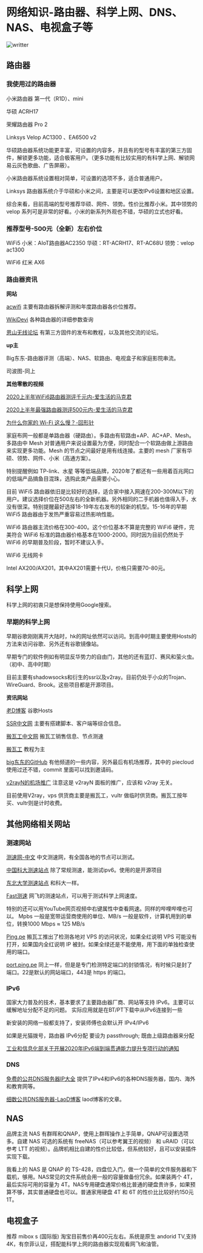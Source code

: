 # 网络知识-路由器、科学上网、DNS、NAS、电视盒子等
![writter](https://img.shields.io/badge/%E4%BD%9C%E8%80%85-zwiss%20cai-brightgreen)

## 路由器

### 我使用过的路由器

小米路由器 第一代（R1D）、mini

华硕 ACRH17

荣耀路由器 Pro 2

Linksys Velop AC1300 、EA6500 v2

华硕路由器系统功能更丰富，可设置的内容多，并且有的型号有丰富的第三方固件，解锁更多功能，适合极客用户。（更多功能有比较实用的有科学上网、解锁网易云灰色歌曲、广告屏蔽）。

小米路由器系统设置相对简单，可设置的选项不多，适合普通用户。

Linksys 路由器系统介于华硕和小米之间，主要是可以更改IPv6设置和地区设置。

综合来看，目前高端的型号推荐华硕、网件、领势。性价比推荐小米。其中领势的 velop 系列可是非常的好看。小米的新系列外观也不错，华硕的立式也好看。

### 推荐型号-500元（全新）左右价位
WiFi5
小米：AIoT路由器AC2350
华硕：RT-ACRH17、RT-AC68U
领势：velop ac1300

WiFi6
红米 AX6

### 路由器资讯

**网站**

[acwifi](https://acwifi.net/) 主要有路由器拆解评测和年度路由器各价位推荐。

[WikiDevi](https://deviwiki.com/wiki/Main_Page) 各种路由器的详细参数查询

[恩山无线论坛](https://www.right.com.cn/forum/portal.php) 有第三方固件的发布和教程，以及其他交流的论坛。

**up主**

Big东东-路由器评测（高端）、NAS、软路由、电视盒子和家庭影院串流。

司波图-同上

**其他零散的视频**

[2020上半年WiFi6路由器测评千元内-爱生活的马克君](https://www.bilibili.com/video/BV1ua4y1Y78x/)

[2020上半年最强路由器测评500元内-爱生活的马克君](https://www.bilibili.com/video/BV1pC4y1x7kD)

[为什么你家的 Wi-Fi 这么慢？-回形针](https://www.bilibili.com/video/BV1k7411g7uo)

家庭布网一般都是单路由器（硬路由）。多路由有软路由+AP、AC+AP、Mesh。多路由中 Mesh 对普通用户来说设置最为方便，同时配合一个软路由做上游路由来实现更多功能。Mesh 的节点之间最好是用有线连接。主要的 mesh 厂家有华硕、领势、网件、小米（高通方案）。

特别提醒例如 TP-link、水星 等等低端品牌，2020年了都还有一些用着百兆网口的低端产品搞鱼目混珠，选购此类产品需要小心。

目前 WiFi5 路由器依旧是比较好的选择，适合家中接入网速在200-300M以下的用户。建议选择价位在500左右的全新机器。另外相同的二手机器也值得入手，水没有很深。特别提醒最好选择18-19年左右发布的较新的机型。15-16年的早期 WiFi5 路由器由于发热严重容易过热影响性能。

WiFi6 路由器主流价格在300-400。这个价位基本不算是完整的 WiFi6 硬件，完美符合 WiFi6 标准的路由器价格基本在1000-2000。同时因为目前仍然处于 WiFi6 的早期普及阶段，暂时不建议入手。

WiFi6 无线网卡

Intel AX200/AX201，其中AX201需要十代U，价格只需要70-80元。

## 科学上网

科学上网的初衷只是想保持使用Google搜索。

### 早期的科学上网

早期谷歌刚刚离开大陆时，hk的网址依然可以访问。到高中时期主要使用Hosts的方法来访问谷歌、另外还有谷歌镜像站。

早期专门的软件例如有明显反华势力的自由门，其他的还有蓝灯、赛风和萤火虫。（初中、高中时期）

目前主要有shadowsocks和衍生的ssr以及v2ray。目前仍处于小众的Trojan、WireGuard、Brook。这些项目都是开源项目。

**资讯网站**

[老D博客](https://laod.cn/) 谷歌Hosts

[SSR中文网](https://ssr.tools/) 主要有搭建脚本、客户端等综合信息。

[搬瓦工中文网](https://bwg.net/) 搬瓦工销售信息、节点测速

[搬瓦工](https://www.bandwagonhost.net/) 教程为主

[big东东的GitHub](https://github.com/bigdongdongCLUB/welcome) 有他频道的一些内容，另外最后有机场推荐，其中的 piecloud 使用过还不错，commit 里面可以找到邀请码。

[v2rayN的机场推广](https://9.234456.xyz/abc.html?t=637332569315524157) 注意这是 v2rayN 面板的推广，应该和 v2ray 无关。

目前使用V2ray，vps 供货商主要是搬瓦工，vultr 做临时供货商。搬瓦工按年买、vultr则是计时收费。

## 其他网络相关网站
### 测速网站
[测速网-中文](https://www.speedtest.cn/) 中文测速网，有全国各地的节点可以测试。

[中国科大测速站点](http://test6.ustc.edu.cn/) 除了常规测速，能测试ipv6。使用的是开源项目

[东北大学测速站点](http://speed.neu6.edu.cn/) 和科大一样。

[Fast测速](https://fast.com/) 网飞的测速站点，可以用于测试科学上网速度。

特别的还可以用YouTube网页视频中右键属性中查看网速。同样的哔哩哔哩也可以。
Mpbs 一般是宽带运营商使用的单位、MB/s 一般是软件，计算机用到的单位，转换1000 Mbps ≈ 125 MB/s

[Ping.pe](http://ping.pe/) 搬瓦工推出了检测各地对 VPS 的访问状况，如果全红说明 VPS 可能没有打开，如果国内全红说明 IP 被封。如果全绿还是不能使用，用下面的单独检查使用的端口。

[port.ping.pe](http://port.ping.pe/) 同上一样，但是是专门检测特定端口的封锁情况，有时候只是封了端口。22是默认的网站端口，443是 https 的端口。


### IPv6
国家大力普及的技术，基本要求了主要路由器厂商、网站等支持 IPv6。主要可以缓解地址分配不足的问题。
实际应用就是在BT/PT下载中从IPv6连接到一些

新安装的网络一般都支持了，安装师傅也会默认开 IPv4/IPv6

如果是光猫拨号，路由器 IPv6分配 要设为 passthrough; 既由上级路由器来分配

[工业和信息化部关于开展2020年IPv6端到端贯通能力提升专项行动的通知](http://www.miit.gov.cn/n1146295/n1652858/n1652930/n3757020/c7830841/content.html)


### DNS
[免费的公共DNS服务器IP大全](https://dns.icoa.cn/) 提供了IPv4和IPv6的各种DNS服务器，国内、海外和教育网等。

[细数公共DNS服务器-LaoD博客](https://laod.cn/dns/public-dns.html) laod博客的文章。

## NAS
品牌主流 NAS 有群晖和QNAP，使用上群晖操作上手简单，QNAP可设置选项多。自建 NAS 可选的系统有 freeNAS（可以参考翼王的视频） 和 uRAID（可以参考 LTT 的视频）。品牌机相比自建的性价比较低，但系统较好，且可以安装插件实现下载。

我看上的 NAS 是 QNAP 的 TS-428，四盘位入门，做一个简单的文件服务器和下载机，够用。NAS常见的文件系统会用一般的容量做备份冗余。如果装两个 4T，最后实际可用的容量为 4T。NAS专用硬盘通常价格比普通的硬盘贵许多，如果预算不够，其实普通硬盘也可以。普通家用硬盘 4T 和 6T 的性价比比较好约150元1T。

## 电视盒子
推荐 mibox s (国际版) 淘宝目前售价再400元左右。系统是原生 andorid TV,支持 4K，有奈菲认证，搭配能科学上网的路由器实现观看网飞和油管。


